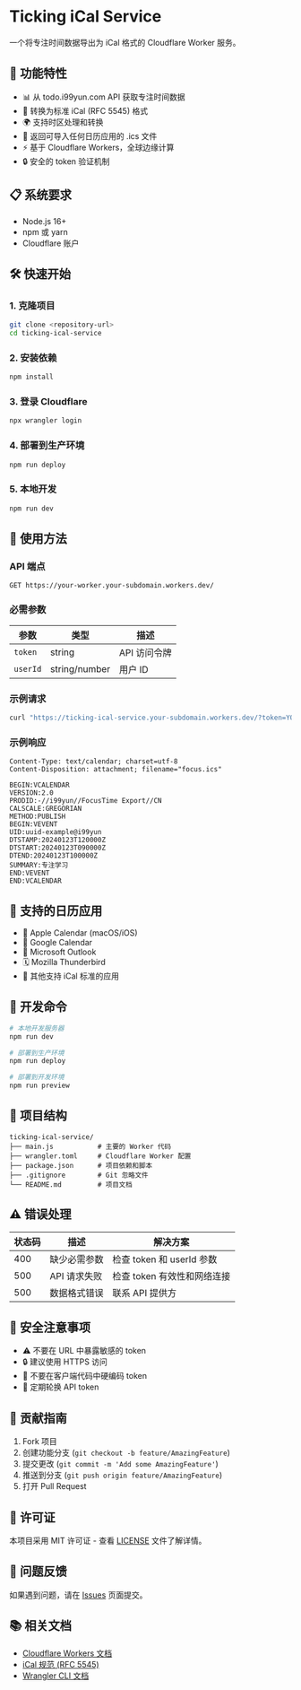 # Ticking iCal Service

一个将专注时间数据导出为 iCal 格式的 Cloudflare Worker 服务。

## 🚀 功能特性

- 📊 从 todo.i99yun.com API 获取专注时间数据
- 📅 转换为标准 iCal (RFC 5545) 格式
- 🌍 支持时区处理和转换
- 📱 返回可导入任何日历应用的 .ics 文件
- ⚡ 基于 Cloudflare Workers，全球边缘计算
- 🔒 安全的 token 验证机制

## 📋 系统要求

- Node.js 16+ 
- npm 或 yarn
- Cloudflare 账户

## 🛠️ 快速开始

### 1. 克隆项目

```bash
git clone <repository-url>
cd ticking-ical-service
```

### 2. 安装依赖

```bash
npm install
```

### 3. 登录 Cloudflare

```bash
npx wrangler login
```

### 4. 部署到生产环境

```bash
npm run deploy
```

### 5. 本地开发

```bash
npm run dev
```

## 📖 使用方法

### API 端点

```
GET https://your-worker.your-subdomain.workers.dev/
```

### 必需参数

| 参数 | 类型 | 描述 |
|------|------|------|
| `token` | string | API 访问令牌 |
| `userId` | string/number | 用户 ID |

### 示例请求

```bash
curl "https://ticking-ical-service.your-subdomain.workers.dev/?token=YOUR_TOKEN&userId=12345"
```

### 示例响应

```
Content-Type: text/calendar; charset=utf-8
Content-Disposition: attachment; filename="focus.ics"

BEGIN:VCALENDAR
VERSION:2.0
PRODID:-//i99yun//FocusTime Export//CN
CALSCALE:GREGORIAN
METHOD:PUBLISH
BEGIN:VEVENT
UID:uuid-example@i99yun
DTSTAMP:20240123T120000Z
DTSTART:20240123T090000Z
DTEND:20240123T100000Z
SUMMARY:专注学习
END:VEVENT
END:VCALENDAR
```

## 📱 支持的日历应用

- 🍎 Apple Calendar (macOS/iOS)
- 📧 Google Calendar
- 📮 Microsoft Outlook
- 🗓️ Mozilla Thunderbird
- 📅 其他支持 iCal 标准的应用

## 🔧 开发命令

```bash
# 本地开发服务器
npm run dev

# 部署到生产环境
npm run deploy

# 部署到开发环境
npm run preview
```

## 📁 项目结构

```
ticking-ical-service/
├── main.js           # 主要的 Worker 代码
├── wrangler.toml     # Cloudflare Worker 配置
├── package.json      # 项目依赖和脚本
├── .gitignore        # Git 忽略文件
└── README.md         # 项目文档
```

## ⚠️ 错误处理

| 状态码 | 描述 | 解决方案 |
|--------|------|----------|
| 400 | 缺少必需参数 | 检查 token 和 userId 参数 |
| 500 | API 请求失败 | 检查 token 有效性和网络连接 |
| 500 | 数据格式错误 | 联系 API 提供方 |

## 🔐 安全注意事项

- ⚠️ 不要在 URL 中暴露敏感的 token
- 🔒 建议使用 HTTPS 访问
- 🚫 不要在客户端代码中硬编码 token
- 📝 定期轮换 API token

## 🤝 贡献指南

1. Fork 项目
2. 创建功能分支 (`git checkout -b feature/AmazingFeature`)
3. 提交更改 (`git commit -m 'Add some AmazingFeature'`)
4. 推送到分支 (`git push origin feature/AmazingFeature`)
5. 打开 Pull Request

## 📄 许可证

本项目采用 MIT 许可证 - 查看 [LICENSE](LICENSE) 文件了解详情。

## 🐛 问题反馈

如果遇到问题，请在 [Issues](../../issues) 页面提交。

## 📚 相关文档

- [Cloudflare Workers 文档](https://developers.cloudflare.com/workers/)
- [iCal 规范 (RFC 5545)](https://tools.ietf.org/html/rfc5545)
- [Wrangler CLI 文档](https://developers.cloudflare.com/workers/wrangler/)